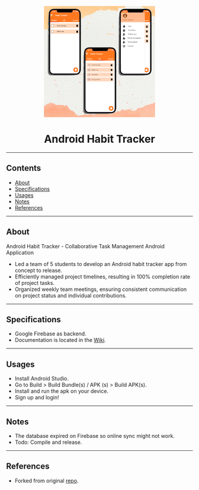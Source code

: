 <div align="center">

<img src="./assets/thumbnail.png" width="300">
  
# Android Habit Tracker

</div> 

---

## Contents
* [About](#about)
* [Specifications](#specifications)
* [Usages](#usages)
* [Notes](#notes)
* [References](#references)

---

<a name="about"></a>
## About
Android Habit Tracker - Collaborative Task Management Android Application	
- Led a team of 5 students to develop an Android habit tracker app from concept to release.
- Efficiently managed project timelines, resulting in 100% completion rate of project tasks.
- Organized weekly team meetings, ensuring consistent communication on project status and individual contributions.

---

<a name="specifications"></a>
## Specifications
- Google Firebase as backend.
- Documentation is located in the [Wiki](https://github.com/haicanberra/Habit-Tracker/wiki).

---

<a name="usages"></a>
## Usages
- Install Android Studio.
- Go to Build > Build Bundle(s) / APK (s) > Build APK(s).
- Install and run the apk on your device.
- Sign up and login!

---

<a name="notes"></a>
## Notes
- The database expired on Firebase so online sync might not work.
- Todo: Compile and release.
---

<a name="references"></a>
## References
- Forked from original [repo](https://github.com/CMPUT301F21T39/Recurring-O-City).
